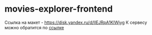 # movies-explorer-frontend

Ссылка на макет - https://disk.yandex.ru/d/lIEJRpA1KIWjyg
К сервесу можно обратится по [ссылке](https://skoroxod.nomoredomains.monster/)
